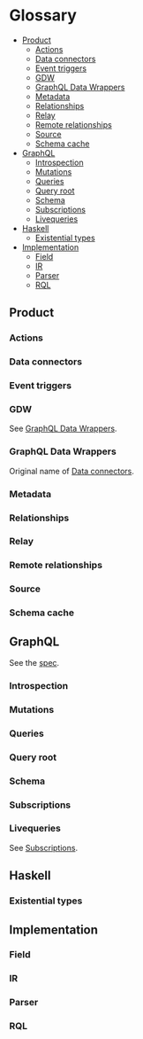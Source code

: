 # Glossary

<!--
Please make sure you update the table of contents when modifying this file. If
you're using emacs, you can generate a default version of it with `M-x
markdown-toc-refresh-toc` (provided by the package markdown-toc), and then edit
it for readability.
-->

<!-- markdown-toc start - Don't edit this section. Run M-x markdown-toc-refresh-toc -->

- [Product](#product)
    - [Actions](#actions)
    - [Data connectors](#data-connectors)
    - [Event triggers](#event-triggers)
    - [GDW](#gdw)
    - [GraphQL Data Wrappers](#graphql-data-wrappers)
    - [Metadata](#metadata)
    - [Relationships](#relationships)
    - [Relay](#relay)
    - [Remote relationships](#remote-relationships)
    - [Source](#source)
    - [Schema cache](#schema-cache)
- [GraphQL](#graphql)
    - [Introspection](#introspection)
    - [Mutations](#mutations)
    - [Queries](#queries)
    - [Query root](#query-root)
    - [Schema](#schema)
    - [Subscriptions](#subscriptions)
    - [Livequeries](#livequeries)
- [Haskell](#haskell)
    - [Existential types](#existential-types)
- [Implementation](#implementation)
    - [Field](#field)
    - [IR](#ir)
    - [Parser](#parser)
    - [RQL](#rql)

<!-- markdown-toc end -->

## Product

### Actions

### Data connectors

### Event triggers

### GDW

See [GraphQL Data Wrappers](#graphql-data-wrappers).

### GraphQL Data Wrappers

Original name of [Data connectors](#data-connectors).

### Metadata

### Relationships

### Relay

### Remote relationships

### Source

### Schema cache

## GraphQL

See the [spec](http://spec.graphql.org/June2018).

### Introspection

### Mutations

### Queries

### Query root

### Schema

### Subscriptions

### Livequeries

See [Subscriptions](#subscriptions).

## Haskell

### Existential types

## Implementation

### Field

### IR

### Parser

### RQL
